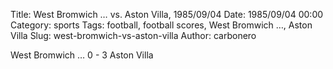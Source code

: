 Title: West Bromwich … vs. Aston Villa, 1985/09/04
Date: 1985/09/04 00:00
Category: sports
Tags: football, football scores, West Bromwich …, Aston Villa
Slug: west-bromwich-vs-aston-villa
Author: carbonero


West Bromwich … 0 - 3 Aston Villa
